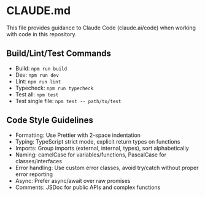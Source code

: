 # CLAUDE.md

This file provides guidance to Claude Code (claude.ai/code) when working with code in this repository.

## Build/Lint/Test Commands
- Build: `npm run build`
- Dev: `npm run dev`
- Lint: `npm run lint`
- Typecheck: `npm run typecheck`
- Test all: `npm test`
- Test single file: `npm test -- path/to/test`

## Code Style Guidelines
- Formatting: Use Prettier with 2-space indentation
- Typing: TypeScript strict mode, explicit return types on functions
- Imports: Group imports (external, internal, types), sort alphabetically
- Naming: camelCase for variables/functions, PascalCase for classes/interfaces
- Error handling: Use custom error classes, avoid try/catch without proper error reporting
- Async: Prefer async/await over raw promises
- Comments: JSDoc for public APIs and complex functions
